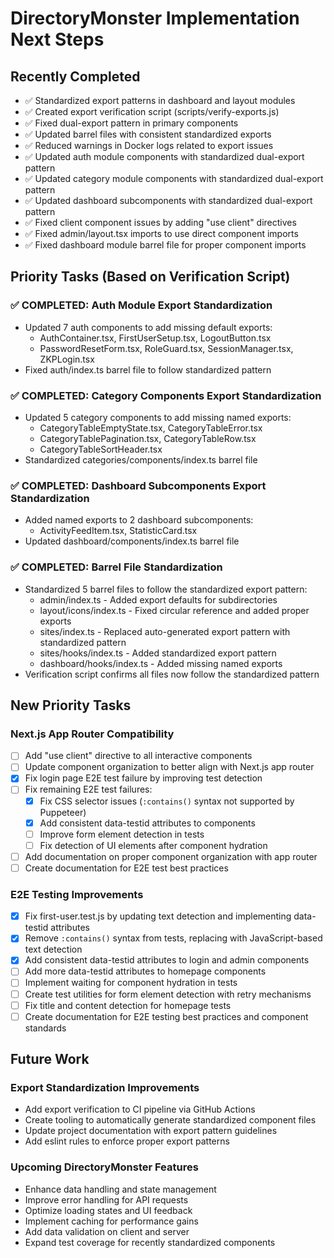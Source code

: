 # DirectoryMonster Implementation Next Steps

## Recently Completed
- ✅ Standardized export patterns in dashboard and layout modules
- ✅ Created export verification script (scripts/verify-exports.js)
- ✅ Fixed dual-export pattern in primary components
- ✅ Updated barrel files with consistent standardized exports
- ✅ Reduced warnings in Docker logs related to export issues
- ✅ Updated auth module components with standardized dual-export pattern
- ✅ Updated category module components with standardized dual-export pattern
- ✅ Updated dashboard subcomponents with standardized dual-export pattern
- ✅ Fixed client component issues by adding "use client" directives
- ✅ Fixed admin/layout.tsx imports to use direct component imports
- ✅ Fixed dashboard module barrel file for proper component imports

## Priority Tasks (Based on Verification Script)

### ✅ COMPLETED: Auth Module Export Standardization 
- Updated 7 auth components to add missing default exports:
  - AuthContainer.tsx, FirstUserSetup.tsx, LogoutButton.tsx
  - PasswordResetForm.tsx, RoleGuard.tsx, SessionManager.tsx, ZKPLogin.tsx
- Fixed auth/index.ts barrel file to follow standardized pattern

### ✅ COMPLETED: Category Components Export Standardization
- Updated 5 category components to add missing named exports:
  - CategoryTableEmptyState.tsx, CategoryTableError.tsx
  - CategoryTablePagination.tsx, CategoryTableRow.tsx
  - CategoryTableSortHeader.tsx
- Standardized categories/components/index.ts barrel file

### ✅ COMPLETED: Dashboard Subcomponents Export Standardization
- Added named exports to 2 dashboard subcomponents:
  - ActivityFeedItem.tsx, StatisticCard.tsx
- Updated dashboard/components/index.ts barrel file

### ✅ COMPLETED: Barrel File Standardization
- Standardized 5 barrel files to follow the standardized export pattern:
  - admin/index.ts - Added export defaults for subdirectories
  - layout/icons/index.ts - Fixed circular reference and added proper exports
  - sites/index.ts - Replaced auto-generated export pattern with standardized pattern
  - sites/hooks/index.ts - Added standardized export pattern
  - dashboard/hooks/index.ts - Added missing named exports
- Verification script confirms all files now follow the standardized pattern

## New Priority Tasks

### Next.js App Router Compatibility
- [ ] Add "use client" directive to all interactive components
- [ ] Update component organization to better align with Next.js app router
- [x] Fix login page E2E test failure by improving test detection
- [ ] Fix remaining E2E test failures:
  - [x] Fix CSS selector issues (`:contains()` syntax not supported by Puppeteer)
  - [x] Add consistent data-testid attributes to components
  - [ ] Improve form element detection in tests
  - [ ] Fix detection of UI elements after component hydration
- [ ] Add documentation on proper component organization with app router
- [ ] Create documentation for E2E test best practices

### E2E Testing Improvements
- [x] Fix first-user.test.js by updating text detection and implementing data-testid attributes
- [x] Remove `:contains()` syntax from tests, replacing with JavaScript-based text detection
- [x] Add consistent data-testid attributes to login and admin components
- [ ] Add more data-testid attributes to homepage components
- [ ] Implement waiting for component hydration in tests
- [ ] Create test utilities for form element detection with retry mechanisms
- [ ] Fix title and content detection for homepage tests
- [ ] Create documentation for E2E testing best practices and component standards

## Future Work

### Export Standardization Improvements
- Add export verification to CI pipeline via GitHub Actions
- Create tooling to automatically generate standardized component files
- Update project documentation with export pattern guidelines
- Add eslint rules to enforce proper export patterns

### Upcoming DirectoryMonster Features
- Enhance data handling and state management
- Improve error handling for API requests
- Optimize loading states and UI feedback
- Implement caching for performance gains
- Add data validation on client and server
- Expand test coverage for recently standardized components